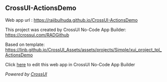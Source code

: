 ## CrossUI-ActionsDemo
Web app url : https://rajibulhuda.github.io/CrossUI-ActionsDemo

This project was created by CrossUI No-Code App Builder: https://crossui.com/RADGithub

Based on template: https://linb.github.io/CrossUI_Assets/assets/projects/Simple/xui_project_tpl_ActionsDemo

Click [here](https://crossui.com/RADGithub/#!from=github&owner=rajibulhuda&repo=CrossUI-ActionsDemo) to edit this web app in CrossUI No-Code App Builder

<i>Powered by [CrossUI](https://crossui.com)</i>
